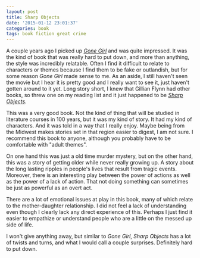 ```yaml
---
layout: post
title: Sharp Objects
date: '2015-01-12 23:01:37'
categories: book
tags: book fiction great crime
---
```


A couple years ago I picked up [*Gone Girl*][gone-amazon]
and was quite impressed. It was the kind of book that was
really hard to put down, and more than anything, the style
was incredibly relatable. Often I find it difficult to relate
to characters or themes because I find them to be fake or
outlandish, but for some reason *Gone Girl* made sense
to me. As an aside, I still haven't seen the movie but I
hear it is pretty good and I really want to see it, just
haven't gotten around to it yet. Long story short, I knew
that Gillian Flynn had other books, so threw one on my
reading list and it just happened to be [*Sharp Objects*][sharp-amazon].

This was a very good book. Not the kind of thing that will
be studied in literature courses in 100 years, but it
was my kind of story. It had my kind of characters. And it
was told in a way that I really enjoy. Maybe being from
the Midwest makes stories set in that region easier to
digest, I am not sure. I recommend this book to anyone,
although you probably have to be comfortable with
"adult themes".

On one hand this was just a old time murder mystery, but
on the other hand, this was a story of getting older
while never really growing up. A story about the long lasting
ripples in people's lives that result from tragic events.
Moreover, there is an interesting play between the power of
actions as well as the power of a lack of action. That not doing
something can sometimes be just as powerful as an overt act.

There are a lot of emotional issues at play in this book,
many of which relate to the mother-daughter relationship.
I did not feel a lack of understanding even though I clearly
lack any direct experience of this. Perhaps I just find it
easier to empathize or understand people who are a little
on the messed up side of life.

I won't give anything away, but similar to *Gone Girl*, *Sharp Objects*
has a lot of twists and turns, and what I would call a couple
surprises. Definitely hard to put down.


[gone-amazon]:    http://smile.amazon.com/dp/0307588378
[sharp-amazon]:   http://smile.amazon.com/dp/0307341550
